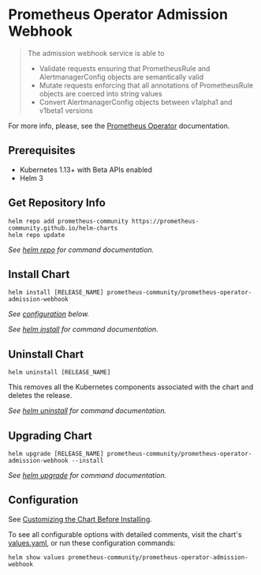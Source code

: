 # Prometheus Operator Admission Webhook

> The admission webhook service is able to
>
> - Validate requests ensuring that PrometheusRule and AlertmanagerConfig objects are semantically valid
> - Mutate requests enforcing that all annotations of PrometheusRule objects are coerced into string values
> - Convert AlertmanagerConfig objects between v1alpha1 and v1beta1 versions

For more info, please, see the [Prometheus Operator](https://prometheus-operator.dev/docs) documentation.

## Prerequisites

- Kubernetes 1.13+ with Beta APIs enabled
- Helm 3

## Get Repository Info
<!-- textlint-disable terminology -->
```console
helm repo add prometheus-community https://prometheus-community.github.io/helm-charts
helm repo update
```

_See [helm repo](https://helm.sh/docs/helm/helm_repo/) for command documentation._
<!-- textlint-enable -->
## Install Chart

```console
helm install [RELEASE_NAME] prometheus-community/prometheus-operator-admission-webhook
```

_See [configuration](#configuration) below._

_See [helm install](https://helm.sh/docs/helm/helm_install/) for command documentation._

## Uninstall Chart

```console
helm uninstall [RELEASE_NAME]
```

This removes all the Kubernetes components associated with the chart and deletes the release.

_See [helm uninstall](https://helm.sh/docs/helm/helm_uninstall/) for command documentation._

## Upgrading Chart

```console
helm upgrade [RELEASE_NAME] prometheus-community/prometheus-operator-admission-webhook --install
```

_See [helm upgrade](https://helm.sh/docs/helm/helm_upgrade/) for command documentation._

## Configuration

See [Customizing the Chart Before Installing](https://helm.sh/docs/intro/using_helm/#customizing-the-chart-before-installing).

To see all configurable options with detailed comments, visit the chart's [values.yaml](values.yaml), or run these configuration commands:

```console
helm show values prometheus-community/prometheus-operator-admission-webhook
```
